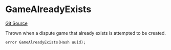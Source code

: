 # GameAlreadyExists
[Git Source](https://github.com/ethereum-optimism/optimism/blob/c6ae546047e96fbfd2d0f78febba2885aab34f5f/src/types/Errors.sol)

Thrown when a dispute game that already exists is attempted to be created.


```solidity
error GameAlreadyExists(Hash uuid);
```

